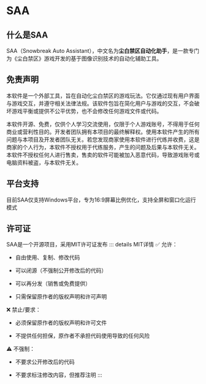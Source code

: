 # SAA
## 什么是SAA

SAA（Snowbreak Auto Assistant），中文名为**尘白禁区自动化助手**，是一款专门为《尘白禁区》游戏开发的基于图像识别技术的自动化辅助工具。

## 免责声明

本软件是一个外部工具，旨在自动化尘白禁区的游戏玩法。它仅通过现有用户界面与游戏交互，并遵守相关法律法规。该软件包旨在简化用户与游戏的交互，不会破坏游戏平衡或提供不公平优势，也不会修改任何游戏文件或代码。

本软件开源、免费，仅供个人学习交流使用，仅限于个人游戏账号，不得用于任何商业或营利性目的。开发者团队拥有本项目的最终解释权。使用本软件产生的所有问题与本项目及开发者团队无关。若您发现商家使用本软件进行代练并收费，这是商家的个人行为，本软件不授权用于代练服务，产生的问题及后果与本软件无关。本软件不授权任何人进行售卖，售卖的软件可能被加入恶意代码，导致游戏账号或电脑资料被盗，与本软件无关。
## 平台支持
目前SAA仅支持Windows平台，专为16:9屏幕比例优化，支持全屏和窗口化运行模式
## 许可证
SAA是一个开源项目，采用MIT许可证发布
::: details MIT详情
✅ 允许：

* 自由使用、复制、修改代码

* 可以闭源（不强制公开修改后的代码）

* 可以再分发（销售或免费提供）

* 只需保留原作者的版权声明和许可声明

❌ 禁止/要求：

* 必须保留原作者的版权声明和许可文件

* 不提供任何担保，原作者不承担代码使用导致的任何风险

⚠️ 不强制：

* 不要求公开修改后的代码

* 不要求标注修改内容，但推荐注明
:::